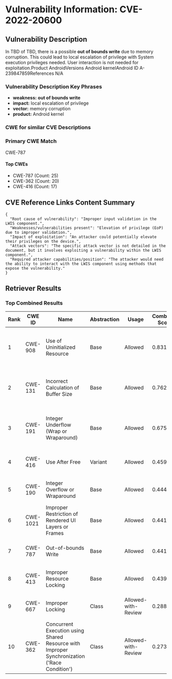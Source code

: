 # Vulnerability Information: CVE-2022-20600

## Vulnerability Description
In TBD of TBD, there is a possible **out of bounds write** due to memory corruption. This could lead to local escalation of privilege with System execution privileges needed. User interaction is not needed for exploitation.Product AndroidVersions Android kernelAndroid ID A-239847859References N/A

### Vulnerability Description Key Phrases
- **weakness:** **out of bounds write**
- **impact:** local escalation of privilege
- **vector:** memory corruption
- **product:** Android kernel

### CWE for similar CVE Descriptions
### Primary CWE Match
CWE-787

#### Top CWEs
- CWE-787 (Count: 25)
- CWE-362 (Count: 20)
- CWE-416 (Count: 17)

## CVE Reference Links Content Summary
```
{
  "Root cause of vulnerability": "Improper input validation in the LWIS component.",
  "Weaknesses/vulnerabilities present": "Elevation of privilege (EoP) due to improper validation.",
  "Impact of exploitation": "An attacker could potentially elevate their privileges on the device.",
  "Attack vectors": "The specific attack vector is not detailed in the document, but it involves exploiting a vulnerability within the LWIS component.",
  "Required attacker capabilities/position": "The attacker would need the ability to interact with the LWIS component using methods that expose the vulnerability."
}
```

## Retriever Results

### Top Combined Results

| Rank | CWE ID | Name | Abstraction | Usage | Combined Score | Retrievers | Individual Scores |
|------|--------|------|-------------|-------|---------------|------------|-------------------|
| 1 | CWE-908 | Use of Uninitialized Resource | Base | Allowed | 0.8311 | dense, sparse, graph | dense: 0.595, sparse: 0.307, graph: 1.000 |
| 2 | CWE-131 | Incorrect Calculation of Buffer Size | Base | Allowed | 0.7623 | dense, sparse, graph | dense: 0.576, sparse: 0.284, graph: 0.871 |
| 3 | CWE-191 | Integer Underflow (Wrap or Wraparound) | Base | Allowed | 0.6752 | dense, sparse, graph | dense: 0.590, sparse: 0.286, graph: 0.604 |
| 4 | CWE-416 | Use After Free | Variant | Allowed | 0.4593 | sparse, graph | sparse: 0.272, graph: 0.957 |
| 5 | CWE-190 | Integer Overflow or Wraparound | Base | Allowed | 0.4444 | dense, sparse | dense: 0.574, sparse: 0.275 |
| 6 | CWE-1021 | Improper Restriction of Rendered UI Layers or Frames | Base | Allowed | 0.4419 | dense, sparse | dense: 0.597, sparse: 0.250 |
| 7 | CWE-787 | Out-of-bounds Write | Base | Allowed | 0.4416 | sparse, graph | sparse: 0.279, graph: 0.789 |
| 8 | CWE-413 | Improper Resource Locking | Base | Allowed | 0.4399 | dense, sparse | dense: 0.591, sparse: 0.252 |
| 9 | CWE-667 | Improper Locking | Class | Allowed-with-Review | 0.2885 | dense, sparse | dense: 0.594, sparse: 0.339 |
| 10 | CWE-362 | Concurrent Execution using Shared Resource with Improper Synchronization ('Race Condition') | Class | Allowed-with-Review | 0.2735 | dense, sparse | dense: 0.585, sparse: 0.302 |

